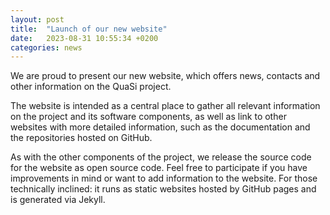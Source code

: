```yaml
---
layout: post
title:  "Launch of our new website"
date:   2023-08-31 10:55:34 +0200
categories: news
---
```

We are proud to present our new website, which offers news, contacts and other information on the QuaSi project.

The website is intended as a central place to gather all relevant information on the project and its
software components, as well as link to other websites with more detailed information, such as the documentation
and the repositories hosted on GitHub.

As with the other components of the project, we release the source code for the website as open source code. Feel
free to participate if you have improvements in mind or want to add information to the website. For those
technically inclined: it runs as static websites hosted by GitHub pages and is generated via Jekyll.